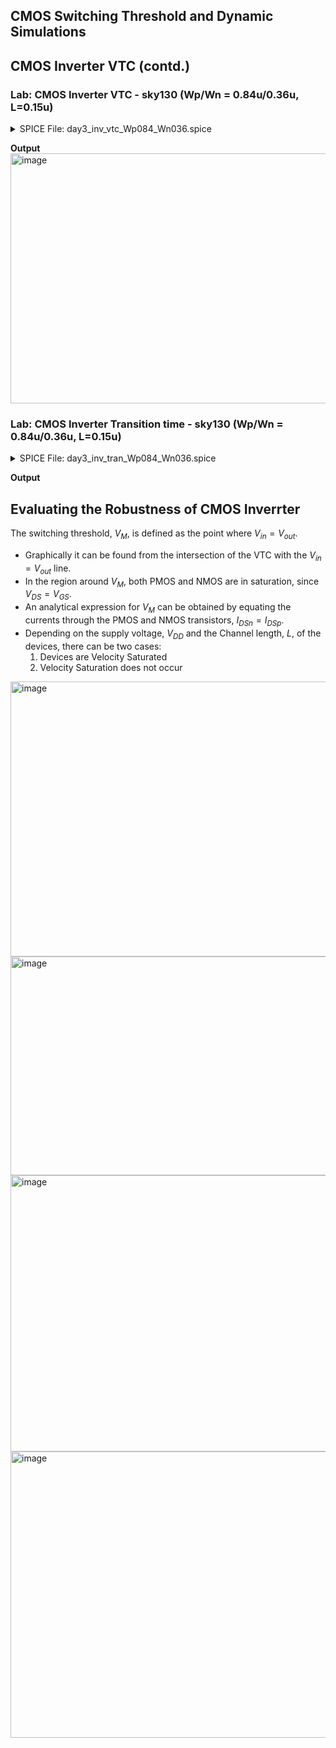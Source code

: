 ## CMOS Switching Threshold and Dynamic Simulations

## CMOS Inverter VTC (contd.)
### Lab: CMOS Inverter VTC - sky130 (Wp/Wn = 0.84u/0.36u, L=0.15u)

<details> <summary> SPICE File: day3_inv_vtc_Wp084_Wn036.spice </summary>

```
*** Model Description ***
.param temp=27

*** Including sky130 library files **
.lib "sky130_fd_pr/models/sky130.lib.spice" tt

*** Netlist Description **
XM1 out in vdd vdd sky130_fd_pr__pfet_01v8 w=0.84 l=0.15
XM2 out in 0 0 sky130_fd_pr__nfet_01v8 w=0.36 l=0.15
Cload out 0 50fF
Vdd vdd 0 1.8V
Vin in 0 1.8V

*** Simulation Commands ***
.op
.dc Vin 0 1.8 0.01

.control
run
setplot dc1
display
meas dc Vm find V(out) when V(out)=V(in)
.endc

.end
```
</details>

**Output**
<img width="840" height="400" alt="image" src="https://github.com/user-attachments/assets/aa6ef732-683c-490e-8c0e-6102e53437d0" />



### Lab: CMOS Inverter Transition time - sky130 (Wp/Wn = 0.84u/0.36u, L=0.15u)
<details> <summary> SPICE File: day3_inv_tran_Wp084_Wn036.spice </summary>

```
 *** Model Description ***
.param temp=27

*** Including sky130 library files ***
.lib "sky130_fd_pr/models/sky130.lib.spice" tt

*** Netlist Description ***
XM1 out in vdd vdd sky130_fd_pr__pfet_01v8 w=0.84 l=0.15
XM2 out in 0 0 sky130_fd_pr__nfet_01v8 w=0.36 l=0.15
Cload out 0 50fF
Vdd vdd 0 1.8V
Vin in 0 PULSE(0V 1.8V 0 0.1ns 0.1ns 2ns 4ns)

*** Simulation Commands ***
.tran 1n 10n

.control
run

let vdd=1.8
let slew_low_rise_thr=0.2*vdd
let slew_high_rise_thr=0.8*vdd
let slew_high_fall_thr=0.8*vdd
let slew_low_fall_thr=0.2*vdd
let tp_thr=0.5*vdd

meas tran t_rise TRIG v(out) VAL=slew_low_rise_thr RISE=1 TARG v(out) VAL=slew_high_rise_thr RISE=1
meas tran t_fall TRIG v(out) VAL=slew_high_fall_thr FALL=1 TARG v(out) VAL=slew_low_fall_thr FALL=1
meas tran t_pLH TRIG v(in) VAL=tp_thr FALL=2 TARG v(out) VAL=tp_thr RISE=2
meas tran t_pHL TRIG v(in) VAL=tp_thr RISE=2 TARG v(out) VAL=tp_thr FALL=2
.endc

.end
```
</details>

**Output**


## Evaluating the Robustness of CMOS Inverrter
The switching threshold, $V_M$, is defined as the point where $V_{in} = V_{out}$.
- Graphically it can be found from the intersection of the VTC with the $V_{in} = V_{out}$ line.
- In the region around $V_M$, both PMOS and NMOS are in saturation, since $V_{DS} = V_{GS}$.
- An analytical expression for $V_M$ can be obtained by equating the currents through the PMOS and NMOS transistors, $I_{DSn}=I_{DSp}$.
- Depending on the supply voltage, $V_{DD}$ and the Channel length, $L$, of the devices, there can be two cases:
    1) Devices are Velocity Saturated
    2) Velocity Saturation does not occur
 
<img width="840" height="440" alt="image" src="https://github.com/user-attachments/assets/2effff29-770e-48a8-aca7-23c26edcf660" />
<img width="840" height="350" alt="image" src="https://github.com/user-attachments/assets/3134cd85-10d6-44f5-8082-caea34e4991a" />
<img width="840" height="442" alt="image" src="https://github.com/user-attachments/assets/ba892237-6024-4467-be16-1cc1383baff2" />
<img width="840" height="458" alt="image" src="https://github.com/user-attachments/assets/6347038d-1fc5-4b34-bc66-b0751943796a" />





